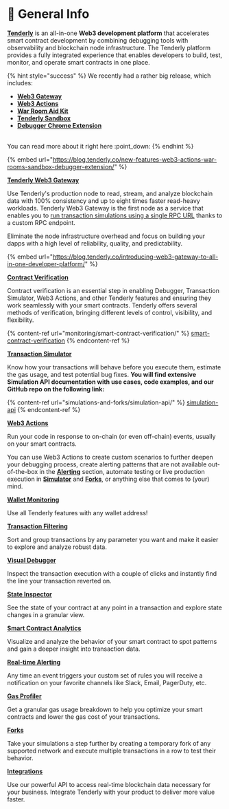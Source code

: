 # 📣 General Info

[**Tenderly**](https://tenderly.co/) is an all-in-one **Web3 development platform** that accelerates smart contract development by combining debugging tools with observability and blockchain node infrastructure. The Tenderly platform provides a fully integrated experience that enables developers to build, test, monitor, and operate smart contracts in one place.&#x20;

{% hint style="success" %}
We recently had a rather big release, which includes:

* [**Web3 Gateway**](web3-gateway/)
* [**Web3 Actions**](web3-actions/intro-to-web3-actions.md)
* [**War Room Aid Kit**](debugger/war-room-aid-kit.md)
* [**Tenderly Sandbox**](tenderly-sandbox.md)
* [**Debugger Chrome Extension**](debugger/tenderly-debugger-extension.md)

\
You can read more about it right here :point\_down:
{% endhint %}

{% embed url="https://blog.tenderly.co/new-features-web3-actions-war-rooms-sandbox-debugger-extension/" %}

****[**Tenderly Web3 Gateway**](web3-gateway/)****

Use Tenderly's production node to read, stream, and analyze blockchain data with 100% consistency and up to eight times faster read-heavy workloads. Tenderly Web3 Gateway is the first node as a service that enables you to [run transaction simulations using a single RPC URL](web3-gateway/references/simulate-json-rpc.md) thanks to a custom RPC endpoint.&#x20;

Eliminate the node infrastructure overhead and focus on building your dapps with a high level of reliability, quality, and predictability.&#x20;

{% embed url="https://blog.tenderly.co/introducing-web3-gateway-to-all-in-one-developer-platform/" %}

[**Contract Verification**](https://docs.tenderly.co/monitoring/contract-verification)

Contract verification is an essential step in enabling Debugger, Transaction Simulator, Web3 Actions, and other Tenderly features and ensuring they work seamlessly with your smart contracts. Tenderly offers several methods of verification, bringing different levels of control, visibility, and flexibility.

{% content-ref url="monitoring/smart-contract-verification/" %}
[smart-contract-verification](monitoring/smart-contract-verification/)
{% endcontent-ref %}

****[**Transaction** **Simulator**](simulations-and-forks/how-to-simulate-a-transaction/)****

Know how your transactions will behave before you execute them, estimate the gas usage, and test potential bug fixes. **You will find extensive Simulation API documentation with use cases, code examples, and our GitHub repo on the following link:**

{% content-ref url="simulations-and-forks/simulation-api/" %}
[simulation-api](simulations-and-forks/simulation-api/)
{% endcontent-ref %}

[**Web3 Actions**](web3-actions/intro-to-web3-actions.md)

Run your code in response to on-chain (or even off-chain) events, usually on your smart contracts.

You can use Web3 Actions to create custom scenarios to further deepen your debugging process, create alerting patterns that are not available out-of-the-box in the [**Alerting**](alerts/creating-an-alert/) section, automate testing or live production execution in [**Simulator**](simulations-and-forks/how-to-simulate-a-transaction/) and [**Forks**](simulations-and-forks/how-to-create-a-fork/), or anything else that comes to (your) mind.

[**Wallet Monitoring**](monitoring/wallets/)

Use all Tenderly features with any wallet address!

****[**Transaction Filtering**](monitoring/contracts/#transaction-filtering)****

Sort and group transactions by any parameter you want and make it easier to explore and analyze robust data.

[**Visual Debugger**](debugger/how-to-use-tenderly-debugger/)

Inspect the transaction execution with a couple of clicks and instantly find the line your transaction reverted on.

[**State Inspector**](debugger/how-to-use-tenderly-debugger/#decoded-state-changes)

See the state of your contract at any point in a transaction and explore state changes in a granular view.

[**Smart Contract Analytics**](analytics/general-analytics.md)

Visualize and analyze the behavior of your smart contract to spot patterns and gain a deeper insight into transaction data.

[**Real-time Alerting**](alerts/alert-targets.md)

Any time an event triggers your custom set of rules you will receive a notification on your favorite channels like Slack, Email, PagerDuty, etc.

****[**Gas Profiler**](debugger/how-to-use-tenderly-debugger/#gas-profiler)****

Get a granular gas usage breakdown to help you optimize your smart contracts and lower the gas cost of your transactions.

[**Forks**](simulations-and-forks/how-to-create-a-fork/)

Take your simulations a step further by creating a temporary fork of any supported network and execute multiple transactions in a row to test their behavior.

[**Integrations**](monitoring/integrations.md)

Use our powerful API to access real-time blockchain data necessary for your business. Integrate Tenderly with your product to deliver more value faster.
